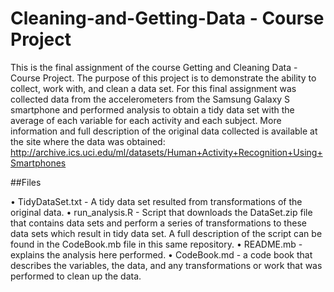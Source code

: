 # Cleaning-and-Getting-Data - Course Project

This is the final assignment of the course Getting and Cleaning Data - Course Project.
The purpose of this project is to demonstrate the ability to collect, work with, and clean a data set.  For this final assignment was collected data from the accelerometers from the Samsung Galaxy S smartphone and performed analysis to obtain a tidy data set with the average of each variable for each activity and each subject.
More information and full description of the original data collected is available at the site where the data was obtained: http://archive.ics.uci.edu/ml/datasets/Human+Activity+Recognition+Using+Smartphones

##Files

•	TidyDataSet.txt - A tidy data set resulted from transformations of the original data.
•	run_analysis.R - Script that downloads the DataSet.zip file that contains data sets and perform a series of transformations to these data sets which result in tidy data set. A full description of the script can be found in the CodeBook.mb file in this same repository.
•	README.mb - explains the analysis here performed.
•	CodeBook.md - a code book that describes the variables, the data, and any transformations or work that was performed to clean up the data.

